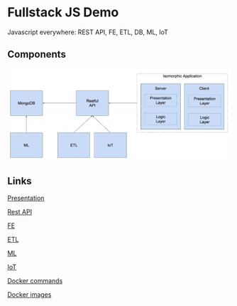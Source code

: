 Fullstack JS Demo
====

Javascript everywhere: REST API, FE, ETL, DB, ML, IoT

Components
----

![alt text](./webjs.png)

Links
----
[Presentation](./webjs.pdf)

[Rest API](https://github.com/jgarciadiaz/demo-events/tree/master/api-events)

[FE](https://github.com/jgarciadiaz/demo-events/tree/master/site-events)

[ETL](https://github.com/jgarciadiaz/demo-events/tree/master/etl-events)

[ML](https://github.com/jgarciadiaz/demo-events/tree/master/ml-events)

[IoT](https://github.com/jgarciadiaz/demo-events/tree/master/iot-weather)

[Docker commands](https://github.com/jgarciadiaz/demo-events/tree/master/docker)

[Docker images](https://hub.docker.com/)
